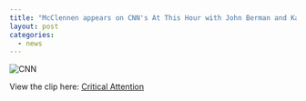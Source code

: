```yaml
---
title: "McClennen appears on CNN's At This Hour with John Berman and Kate Bolduan to discuss the premiere of The Late Show with Stephen Colbert"
layout: post
categories: 
  - news
---
```

![CNN](/uploads/cnn-photo-500px.jpg)

View the clip here: [Critical Attention](https://beta.criticalmention.com/app/#clip/view?16244582/token/1a038013-af03-4f15-af77-2852ef86755e)
